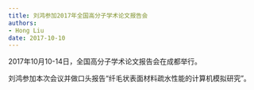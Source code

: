 ```yaml
---
title: 刘鸿参加2017年全国高分子学术论文报告会
authors:
- Hong Liu
date: 2017-10-10
---
```


2017年10月10-14日，全国高分子学术论文报告会在成都举行。

<!--more-->

刘鸿参加本次会议并做口头报告“纤毛状表面材料疏水性能的计算机模拟研究”。
